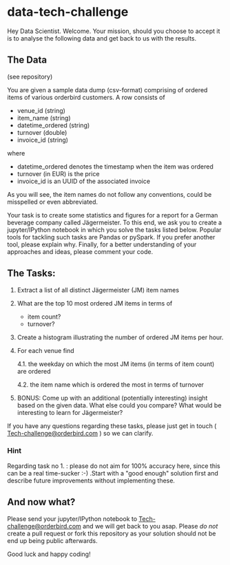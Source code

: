 # data-tech-challenge
Hey Data Scientist. Welcome. Your mission, should you choose to accept it is to analyse the following data and get back to us with the results.

## The Data

(see repository)

You are given a sample data dump (csv-format) comprising of ordered items of various orderbird customers. A row consists of 
* venue_id (string)
* item_name (string)
* datetime_ordered (string)
* turnover (double)
* invoice_id (string)

where 
* datetime_ordered denotes the timestamp when the item was ordered
* turnover (in EUR) is the price  
* invoice_id is an UUID of the associated invoice

As you will see, the item names do not follow any conventions, could be misspelled or even abbreviated. 
  
Your task is to create some statistics and figures for a report for a German beverage company called Jägermeister.
To this end, we ask you to create a jupyter/IPython notebook in which you solve the tasks listed below. Popular tools for tackling such tasks are Pandas or pySpark. If you prefer another tool, please explain why. Finally, for a better understanding of your approaches and ideas, please comment your code.

## The Tasks:

1. Extract a list of all distinct Jägermeister (JM) item names 
2. What are the top 10 most ordered JM items in terms of
   * item count? 
   * turnover?
3. Create a histogram illustrating the number of ordered JM items per hour. 
4. For each venue find
 
    4.1. the weekday on which the most JM items (in terms of item count) are ordered
     
    4.2. the item name which is ordered the most in terms of turnover
    
5. BONUS: Come up with an additional (potentially interesting) insight based on the given data. What else could you compare? What would be interesting to learn for Jägermeister?  

If you have any questions regarding these tasks, please just get in touch ( Tech-challenge@orderbird.com ) so we can clarify.

### Hint
Regarding task no 1. : please do not aim for 100% accuracy here, since this can be a real time-sucker :-) .Start with a "good enough" solution first and describe future improvements without implementing these.

## And now what?
Please send your jupyter/IPython notebook to Tech-challenge@orderbird.com and we will get back to you asap. 
Please *do not* create a pull request or fork this repository as your solution should not be end up being public afterwards.

Good luck and happy coding!


